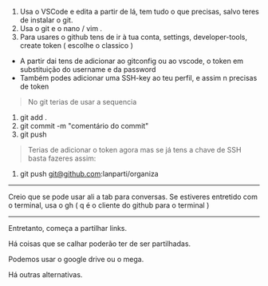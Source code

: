 1. Usa o VSCode e edita a partir de lá, tem tudo o que precisas, salvo teres de instalar o git. 
2. Usa o git e o nano / vim . 
3. Para usares o github tens de ir à tua conta, settings, developer-tools, create token ( escolhe o classico )
  - A partir dai tens de adicionar ao gitconfig ou ao vscode, o token em substituição do username e da password
  - Também podes adicionar uma SSH-key ao teu perfil, e assim n precisas de token

 > No git terias de usar a sequencia 

 1. git add .
 2. git commit -m "comentário do commit"
 3. git push 

 > Terias de adicionar o token agora mas se já tens a chave de SSH basta fazeres assim: 

 1. git push git@github.com:lanparti/organiza

---

Creio que se pode usar ali a tab para conversas. 
Se estiveres entretido com o terminal, usa o gh ( q é o cliente do github para o terminal )

---

Entretanto, começa a partilhar links. 

Há coisas que se calhar poderão ter de ser partilhadas. 

Podemos usar o google drive ou o mega. 

Há outras alternativas. 


